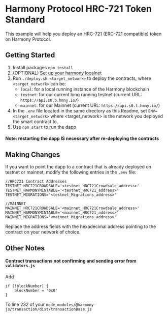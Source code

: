 # Harmony Protocol HRC-721 Token Standard

This example will help you deploy an HRC-721 (ERC-721 compatible) token on Harmony Protocol.

## Getting Started

1. Install packages `npm install`
2. (OPTIONAL) [Set up your harmony localnet](https://docs.harmony.one/onboarding-wiki/interns-onboarding-guide/onboarding-overview/setting-up-the-go-environment)
3. Run `./deploy.sh <target_network>` to deploy the contracts, where `<target_network>` can be:
    - `local`: for a local running instance of the Harmony blockchain
    - `testnet`: for our current long running testnet (current URL: `https://api.s0.b.hmny.io/`)
    - `mainnet`: for our Mainnet (current URL: `https://api.s0.t.hmny.io/`)
4. In the `.env` file located in the same directory as this Readme, set `ENV=<target_network>` where <target_network> is the network you deployed the smart contract to.
5. Use `npm start` to run the dapp

#### Note: restarting the dapp IS necessary after re-deploying the contracts

## Making Changes

If you want to point the dapp to a contract that is already deployed on testnet or mainnet, modify the following entries in the `.env` file:
```
//HRC721 Contract Addresses
TESTNET_HRC721CROWDSALE='<testnet_HRC721Crowdsale_address>'
TESTNET_HARMONYMINTABLE='<testnet_HRC721_address>'
TESTNET_MIGRATIONS='<testnet_Migrations_address>'

//MAINNET
MAINNET_HRC721CROWDSALE='<mainnet_HRC721Crowdsale_address>'
MAINNET_HARMONYMINTABLE='<mainnet_HRC721_address>'
MAINNET_MIGRATIONS='<mainnet_Migrations_address>'
```
Replace the address fields with the hexadecimal address pointing to the contract on your network of choice.


## Other Notes

#### Contract transactions not confirming and sending error from `validators.js`

Add
```
if (!blockNumber) {
    blockNumber = '0x0'
}
```
To line 232 of your `node_modules/@harmony-js/transaction/dist/transactionBase.js`
